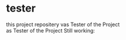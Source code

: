 # tester
this project repositery vas Tester of the Project
<br>
as Tester of the Project Still working:
